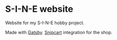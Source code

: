 # S-I-N-E website

Website for my S-I-N-E hobby project.

Made with [Gatsby](https://www.gatsbyjs.org/). [Snipcart](https://snipcart.com/) integration for the shop.
